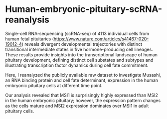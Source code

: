 # Human-embryonic-pituitary-scRNA-reanalysis
Single-cell RNA-sequencing (scRNA-seq) of 4113 individual cells from human fetal pituitaries (https://www.nature.com/articles/s41467-020-19012-4) reveals divergent developmental trajectories with distinct transitional intermediate states in five hormone-producing cell lineages. These results provide insights into the transcriptional landscape of human pituitary development, defining distinct cell substates and subtypes and illustrating transcription factor dynamics during cell fate commitment.

Here, I reanalyzed the publicly available raw dataset to investigate Musashi, an RNA binding protein and cell fate determinant, expression in the human embryonic pituitary cells at different time point. 

Our analysis revealed that MSI1 is surprisingly highly expressed than MSI2 in the human embryonic pituitary; however, the expression pattern changes as the cells mature and MSI2 expression dominates over MSI1 in adult pituitary cells. 
